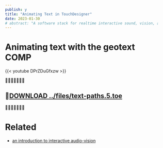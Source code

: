 ```yaml
---
publish: y
title: "Animating Text in TouchDesigner"
date: 2023-01-30
# abstract: "A software stack for realtime interactive sound, vision, and projection mapped video."
---
```

# Animating text with the geotext COMP

{{< youtube DPrZDuGfxzw >}}

💾💾💾💾💾💾💾
## 💾[DOWNLOAD ../files/text-paths.5.toe](../files/text-paths.5.toe)  
💾💾💾💾💾💾💾
# Related
- [an introduction to interactive audio-vision](an%20introduction%20to%20interactive%20audio-vision.md)




